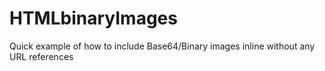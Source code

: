 # HTMLbinaryImages
Quick example of how to include Base64/Binary images inline without any URL references
